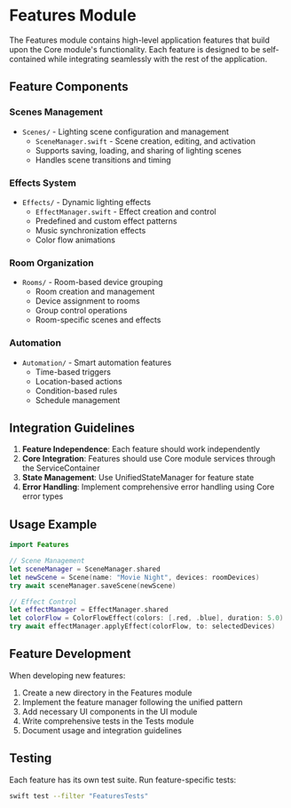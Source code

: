 # Features Module

The Features module contains high-level application features that build upon the Core module's functionality. Each feature is designed to be self-contained while integrating seamlessly with the rest of the application.

## Feature Components

### Scenes Management
- `Scenes/` - Lighting scene configuration and management
  - `SceneManager.swift` - Scene creation, editing, and activation
  - Supports saving, loading, and sharing of lighting scenes
  - Handles scene transitions and timing

### Effects System
- `Effects/` - Dynamic lighting effects
  - `EffectManager.swift` - Effect creation and control
  - Predefined and custom effect patterns
  - Music synchronization effects
  - Color flow animations

### Room Organization
- `Rooms/` - Room-based device grouping
  - Room creation and management
  - Device assignment to rooms
  - Group control operations
  - Room-specific scenes and effects

### Automation
- `Automation/` - Smart automation features
  - Time-based triggers
  - Location-based actions
  - Condition-based rules
  - Schedule management

## Integration Guidelines

1. **Feature Independence**: Each feature should work independently
2. **Core Integration**: Features should use Core module services through the ServiceContainer
3. **State Management**: Use UnifiedStateManager for feature state
4. **Error Handling**: Implement comprehensive error handling using Core error types

## Usage Example

```swift
import Features

// Scene Management
let sceneManager = SceneManager.shared
let newScene = Scene(name: "Movie Night", devices: roomDevices)
try await sceneManager.saveScene(newScene)

// Effect Control
let effectManager = EffectManager.shared
let colorFlow = ColorFlowEffect(colors: [.red, .blue], duration: 5.0)
try await effectManager.applyEffect(colorFlow, to: selectedDevices)
```

## Feature Development

When developing new features:

1. Create a new directory in the Features module
2. Implement the feature manager following the unified pattern
3. Add necessary UI components in the UI module
4. Write comprehensive tests in the Tests module
5. Document usage and integration guidelines

## Testing

Each feature has its own test suite. Run feature-specific tests:

```bash
swift test --filter "FeaturesTests"
```
